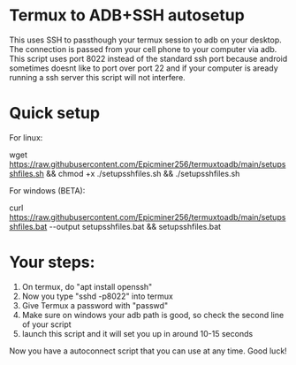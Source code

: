# Termux to ADB+SSH autosetup
This uses SSH to passthough your termux session to adb on your desktop. The connection is passed from your cell phone to your computer via adb. This script uses port 8022 instead of the standard ssh port because android sometimes doesnt like to port over port 22 and if your computer is aready running a ssh server this script will not interfere.

# Quick setup

For linux:

wget https://raw.githubusercontent.com/Epicminer256/termuxtoadb/main/setupsshfiles.sh && chmod +x ./setupsshfiles.sh && ./setupsshfiles.sh

For windows (BETA):

curl https://raw.githubusercontent.com/Epicminer256/termuxtoadb/main/setupsshfiles.bat --output setupsshfiles.bat && setupsshfiles.bat


# Your steps:

1) On termux, do "apt install openssh"
2) Now you type "sshd -p8022" into termux
3) Give Termux a password with "passwd"
4) Make sure on windows your adb path is good, so check the second line of your script
5) launch this script and it will set you up in around 10-15 seconds

Now you have a autoconnect script that you can use at any time. Good luck!
